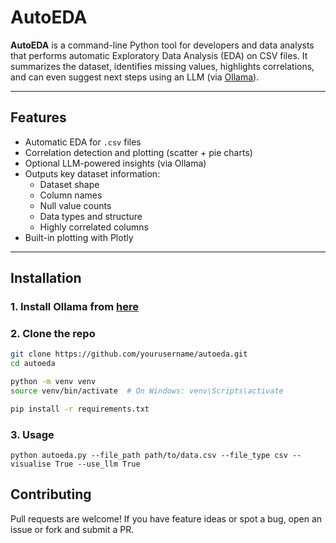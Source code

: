 # AutoEDA 

**AutoEDA** is a command-line Python tool for developers and data analysts that performs automatic Exploratory Data Analysis (EDA) on CSV files. It summarizes the dataset, identifies missing values, highlights correlations, and can even suggest next steps using an LLM (via [Ollama](https://ollama.com)).

---

## Features

- Automatic EDA for `.csv` files
- Correlation detection and plotting (scatter + pie charts)
- Optional LLM-powered insights (via Ollama)
- Outputs key dataset information:
  - Dataset shape
  - Column names
  - Null value counts
  - Data types and structure
  - Highly correlated columns
- Built-in plotting with Plotly

---

## Installation

### 1. Install Ollama from [here](https://ollama.com/)

### 2. Clone the repo

```bash
git clone https://github.com/yourusername/autoeda.git
cd autoeda

python -m venv venv
source venv/bin/activate  # On Windows: venv\Scripts\activate

pip install -r requirements.txt
```

### 3. Usage
```
python autoeda.py --file_path path/to/data.csv --file_type csv --visualise True --use_llm True
```

## Contributing 

Pull requests are welcome! If you have feature ideas or spot a bug, open an issue or fork and submit a PR.